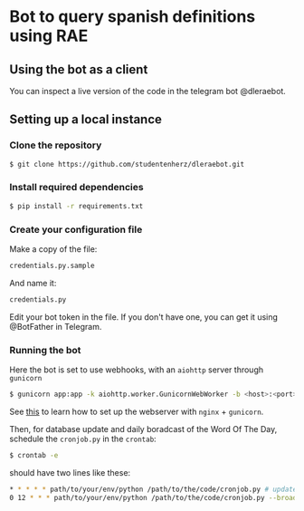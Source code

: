 # Bot to query spanish definitions using RAE

## Using the bot as a client

You can inspect a live version of the code in the telegram bot @dleraebot.

## Setting up a local instance

### Clone the repository

```bash
$ git clone https://github.com/studentenherz/dleraebot.git
```

### Install required dependencies

```bash
$ pip install -r requirements.txt
```

### Create your configuration file

Make a copy of the file:

```bash
credentials.py.sample
```

And name it:

```bash
credentials.py
```

Edit your bot token in the file. If you don't have one, you can get it using @BotFather in Telegram.


### Running the bot

Here the bot is set to use webhooks, with an `aiohttp` server through `gunicorn` 

```bash
$ gunicorn app:app -k aiohttp.worker.GunicornWebWorker -b <host>:<port>
```

See [this](https://www.digitalocean.com/community/tutorials/how-to-serve-flask-applications-with-gunicorn-and-nginx-on-ubuntu-20-04) to learn how to set up the webserver with `nginx` + `gunicorn`. 

Then, for database update and daily boradcast of the Word Of The Day, schedule the `cronjob.py` in the `crontab`:

```bash
$ crontab -e 
```

should have two lines like these:

```bash
* * * * * path/to/your/env/python /path/to/the/code/cronjob.py # update database every minute
0 12 * * * path/to/your/env/python /path/to/the/code/cronjob.py --broadcast # broadcast every day at 12:00
```